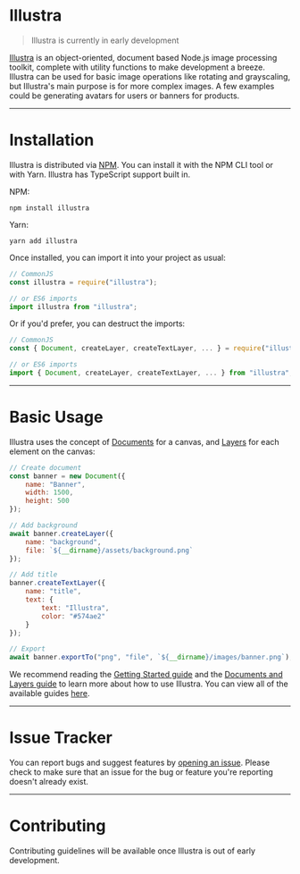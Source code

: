 # Illustra

> Illustra is currently in early development

[Illustra](https://illustra.apixel.me) is an object-oriented, document based Node.js image processing toolkit, complete with utility functions to make development a breeze. Illustra can be used for basic image operations like rotating and grayscaling, but Illustra's main purpose is for more complex images. A few examples could be generating avatars for users or banners for products.

---

# Installation

Illustra is distributed via [NPM](https://npmjs.com/package/illustra). You can install it with the NPM CLI tool or with Yarn. Illustra has TypeScript support built in.

NPM:
```
npm install illustra
```

Yarn:
```
yarn add illustra
```

Once installed, you can import it into your project as usual:

```js
// CommonJS
const illustra = require("illustra");

// or ES6 imports
import illustra from "illustra";
```

Or if you'd prefer, you can destruct the imports:

```js
// CommonJS
const { Document, createLayer, createTextLayer, ... } = require("illustra");

// or ES6 imports
import { Document, createLayer, createTextLayer, ... } from "illustra";
```

---

# Basic Usage

Illustra uses the concept of [Documents](https://illustra.apixel.me/docs/classes/Document) for a canvas, and [Layers](https://illustra.apixel.me/docs/classes/BaseLayer) for each element on the canvas:

```js
// Create document
const banner = new Document({
    name: "Banner",
    width: 1500,
    height: 500
});

// Add background
await banner.createLayer({
    name: "background",
    file: `${__dirname}/assets/background.png`
});

// Add title
banner.createTextLayer({
    name: "title",
    text: {
        text: "Illustra",
        color: "#574ae2"
    }
});

// Export
await banner.exportTo("png", "file", `${__dirname}/images/banner.png`);
```

We recommend reading the [Getting Started guide](https://illustra.apixel.me/guide/getting-started) and the [Documents and Layers guide](https://illustra.apixel.me/guide/documents-and-layers) to learn more about how to use Illustra. You can view all of the available guides [here](https://illustra.apixel.me/guides).

---

# Issue Tracker

You can report bugs and suggest features by [opening an issue](https://github.com/APixelVisuals/illustra/issues/new). Please check to make sure that an issue for the bug or feature you're reporting doesn't already exist.

---

# Contributing

Contributing guidelines will be available once Illustra is out of early development.
